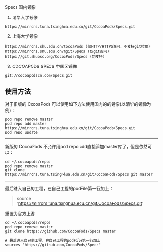Specs 国内镜像

 1. 清华大学镜像
 ```
https://mirrors.tuna.tsinghua.edu.cn/git/CocoaPods/Specs.git
```

 2. 上海大学镜像
```
https://mirrors.shu.edu.cn/CocoaPods (仅HTTP/HTTPS访问，不支持git拉取)
https://mirrors.shu.edu.cn/mgit/Specs (仅git访问)
https://git.shuosc.org/CocoaPods/Specs (均支持)
```

 3. COCOAPODS SPECS 中国区镜像
```
git://cocoapodscn.com/Specs.git
```

使用方法
----
对于旧版的 CocoaPods 可以使用如下方法使用国内的的镜像(以清华的镜像为例)：
```objC
pod repo remove master
pod repo add master https://mirrors.tuna.tsinghua.edu.cn/git/CocoaPods/Specs.git
pod repo update
```
----
新版的 CocoaPods 不允许用pod repo add直接添加master库了，但是依然可以：
```
cd ~/.cocoapods/repos 
pod repo remove master
git clone https://mirrors.tuna.tsing>hua.edu.cn/git/CocoaPods/Specs.git master
```

----
最后进入自己的工程，在自己工程的podFile第一行加上：
> source 'https://mirrors.tuna.tsinghua.edu.cn/git/CocoaPods/Specs.git'

重置为官方上游
```
cd ~/.cocoapods/repos
pod repo remove master
git clone https://github.com/CocoaPods/Specs master

# 最后进入自己的工程，在自己工程的podFile第一行加上
sources 'https://github.com/CocoaPods/Specs'
```


